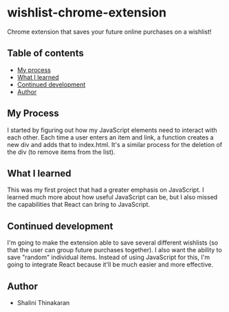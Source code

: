 # wishlist-chrome-extension
Chrome extension that saves your future online purchases on a wishlist!

## Table of contents

- [My process](#my-process)
- [What I learned](#what-i-learned)
- [Continued development](#continued-development)
- [Author](#author)

## My Process
I started by figuring out how my JavaScript elements need to interact with each other. Each time a user enters an item and link, a function creates a new div and adds that to index.html. It's a similar process for the deletion of the div (to remove items from the list). 

## What I learned
This was my first project that had a greater emphasis on JavaScript. I learned much more about how useful JavaScript can be, but I also missed the capabilities that React can bring to JavaScript. 

## Continued development
I'm going to make the extension able to save several different wishlists (so that the user can group future purchases together). I also want the ability to save "random" individual items. Instead of using JavaScript for this, I'm going to integrate React because it'll be much easier and more effective. 


## Author

- Shalini Thinakaran

